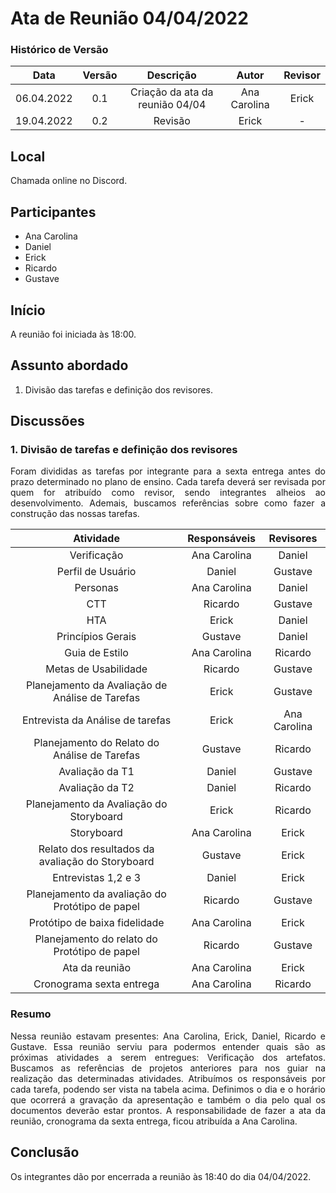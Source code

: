 # Ata de Reunião 04/04/2022


### Histórico de Versão

|  Data  | Versão | Descrição | Autor | Revisor |
| :----: | :----: | :-------: | :---: | :--------:|
| 06.04.2022 | 0.1 | Criação da ata da reunião 04/04 | Ana Carolina | Erick | 
| 19.04.2022 | 0.2 | Revisão | Erick | - | 

## Local

Chamada online no Discord.

## Participantes
- Ana Carolina
- Daniel
- Erick
- Ricardo
- Gustave

## Início

A reunião foi iniciada às 18:00.

## Assunto abordado

1. Divisão das tarefas e definição dos revisores.

## Discussões

### 1. Divisão de tarefas e definição dos revisores
<p style="text-align: justify;">Foram divididas as tarefas por integrante para a sexta entrega antes do prazo determinado no plano de ensino. Cada tarefa deverá ser revisada por quem for atribuído como revisor, sendo integrantes alheios ao desenvolvimento. Ademais, buscamos referências sobre como fazer a construção das nossas tarefas.
</p>

<center>

| Atividade | Responsáveis | Revisores  |
| :-------: | :-------: | :---------: |
| Verificação  | Ana Carolina  | Daniel |
| Perfil de Usuário | Daniel  | Gustave |
| Personas  | Ana Carolina  | Daniel |
| CTT | Ricardo | Gustave |
| HTA | Erick | Daniel |
| Princípios Gerais | Gustave | Daniel |
| Guia de Estilo | Ana Carolina | Ricardo |
| Metas de Usabilidade | Ricardo  | Gustave |
| Planejamento da Avaliação de Análise de Tarefas | Erick | Gustave |
| Entrevista da Análise de tarefas | Erick  | Ana Carolina |
|  Planejamento do Relato do Análise de Tarefas | Gustave  | Ricardo |
|  Avaliação da T1 | Daniel  | Gustave |
|  Avaliação da T2 | Daniel  | Ricardo |
|  Planejamento da Avaliação do Storyboard | Erick  | Ricardo |
|  Storyboard | Ana Carolina  | Erick |
|  Relato dos resultados da avaliação do Storyboard | Gustave | Erick |
|  Entrevistas 1,2 e 3 | Daniel  | Erick |
|  Planejamento da avaliação do Protótipo de papel | Ricardo  | Gustave |
|  Protótipo de baixa fidelidade | Ana Carolina | Erick |
|  Planejamento do relato do Protótipo de papel | Ricardo  | Gustave |
| Ata da reunião | Ana Carolina | Erick |
| Cronograma sexta entrega | Ana Carolina | Ricardo |

</center>



### Resumo
<p style="text-align: justify;">
Nessa reunião estavam presentes: Ana Carolina, Erick, Daniel, Ricardo e Gustave. Essa reunião serviu para podermos entender quais são as próximas atividades a serem entregues: Verificação dos artefatos. Buscamos as referências de projetos anteriores para nos guiar na realização das determinadas atividades. Atribuímos os responsáveis por cada tarefa, podendo ser vista na tabela acima. Definimos o dia e o horário que ocorrerá a gravação da apresentação e também o dia pelo qual os documentos deverão estar prontos. A responsabilidade de fazer a ata da reunião, cronograma da sexta entrega, ficou atribuída a Ana Carolina.
</p>

## Conclusão
Os integrantes dão por encerrada a reunião às 18:40 do dia 04/04/2022.